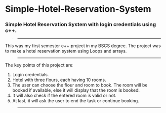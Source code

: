 # Simple-Hotel-Reservation-System
### Simple Hotel Reservation System with login credentials using c++. 
> ---
This was my first semester c++ project in my BSCS degree. The project was to make a hotel reservation system using Loops and arrays.
> ---
The key points of this project are:
1. Login credentials.
2. Hotel with three flours, each having 10 rooms.
3. The user can choose the flour and room to book. The room will be booked if available, else it will display that the room is booked.
4. It will also check if the entered room is valid or not.
5. At last, it will ask the user to end the task or continue booking.
> ---
